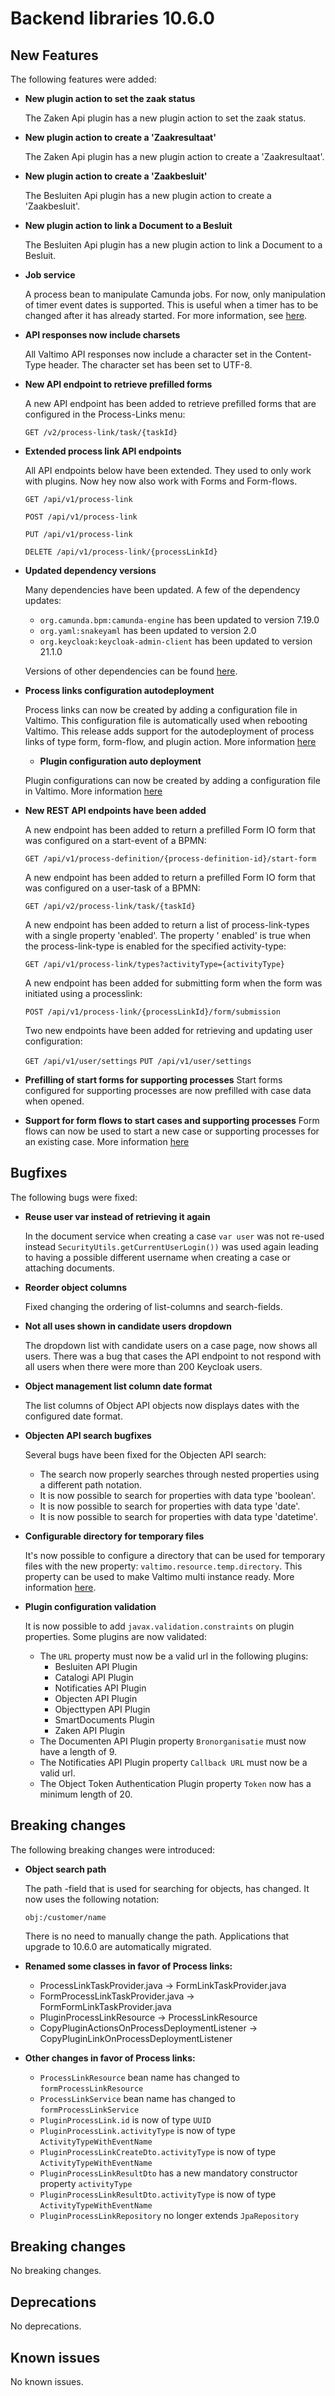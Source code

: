 # Backend libraries 10.6.0

## New Features

The following features were added:

* **New plugin action to set the zaak status**

  The Zaken Api plugin has a new plugin action to set the zaak status.

* **New plugin action to create a 'Zaakresultaat'**

  The Zaken Api plugin has a new plugin action to create a 'Zaakresultaat'.

* **New plugin action to create a 'Zaakbesluit'**

  The Besluiten Api plugin has a new plugin action to create a 'Zaakbesluit'.

* **New plugin action to link a Document to a Besluit**

  The Besluiten Api plugin has a new plugin action to link a Document to a Besluit.

* **Job service**

  A process bean to manipulate Camunda jobs. For now, only manipulation of timer event dates is supported. This is
  useful when a timer has to be changed after it has already started. For more information,
  see [here](/using-valtimo/process/process-beans/job-service.md).

* **API responses now include charsets**

  All Valtimo API responses now include a character set in the Content-Type header. The character set has been set to
  UTF-8.

* **New API endpoint to retrieve prefilled forms**

  A new API endpoint has been added to retrieve prefilled forms that are configured in the Process-Links menu:

  ```GET /v2/process-link/task/{taskId}```

* **Extended process link API endpoints**

  All API endpoints below have been extended. They used to only work with plugins. Now hey now also work with Forms
  and Form-flows.

  ```GET /api/v1/process-link```

  ```POST /api/v1/process-link```

  ```PUT /api/v1/process-link```

  ```DELETE /api/v1/process-link/{processLinkId}```

* **Updated dependency versions**

  Many dependencies have been updated. A few of the dependency updates:
    - `org.camunda.bpm:camunda-engine` has been updated to version 7.19.0
    - `org.yaml:snakeyaml` has been updated to version 2.0
    - `org.keycloak:keycloak-admin-client` has been updated to version 21.1.0

  Versions of other dependencies can be
  found [here](https://github.com/valtimo-platform/valtimo-backend-libraries/blob/10.6.0.RELEASE/gradle.properties).

* **Process links configuration autodeployment**

  Process links can now be created by adding a configuration file in Valtimo. This configuration file is automatically
  used when rebooting Valtimo. This release adds support for the autodeployment of process links of type form,
  form-flow, and plugin action. More
  information [here](/using-valtimo/process-link/create-process-link.md#configuration-by-autodeployment)

  * **Plugin configuration auto deployment**

  Plugin configurations can now be created by adding a configuration file in Valtimo.
  More information [here](/using-valtimo/plugin/configure-plugin.md)

* **New REST API endpoints have been added**

  A new endpoint has been added to return a prefilled Form IO form that was configured on a start-event of a BPMN:

  ```GET /api/v1/process-definition/{process-definition-id}/start-form```

  A new endpoint has been added to return a prefilled Form IO form that was configured on a user-task of a BPMN:

  ```GET /api/v2/process-link/task/{taskId}```

  A new endpoint has been added to return a list of process-link-types with a single property 'enabled'. The property '
  enabled' is true when the process-link-type is enabled for the specified activity-type:

  ```GET /api/v1/process-link/types?activityType={activityType}```

  A new endpoint has been added for submitting form when the form was initiated using a processlink:

  ```POST /api/v1/process-link/{processLinkId}/form/submission```

  Two new endpoints have been added for retrieving and updating user configuration:

  ```GET /api/v1/user/settings```
  ```PUT /api/v1/user/settings```

* **Prefilling of start forms for supporting processes**
  Start forms configured for supporting processes are now prefilled with case data when opened.

* **Support for form flows to start cases and supporting processes** 
  Form flows can now be used to start a new case or supporting processes for an existing case.
  More information [here](/reference/modules/form-flow.md#starting-a-new-case-and-saving-submission-data-to-defined-location)

## Bugfixes

The following bugs were fixed:

* **Reuse user var instead of retrieving it again**

  In the document service when creating a case `var user` was not re-used instead `SecurityUtils.getCurrentUserLogin())`
  was used again leading to having a possible different username when creating a case or attaching documents.

* **Reorder object columns**

  Fixed changing the ordering of list-columns and search-fields.

* **Not all uses shown in candidate users dropdown**

  The dropdown list with candidate users on a case page, now shows all users. There was a bug that cases the API
  endpoint to not respond with all users when there were more than 200 Keycloak users.

* **Object management list column date format**

  The list columns of Object API objects now displays dates with the configured date format.

* **Objecten API search bugfixes**

  Several bugs have been fixed for the Objecten API search:
    - The search now properly searches through nested properties using a different path notation.
    - It is now possible to search for properties with data type 'boolean'.
    - It is now possible to search for properties with data type 'date'.
    - It is now possible to search for properties with data type 'datetime'.

* **Configurable directory for temporary files**

  It's now possible to configure a directory that can be used for temporary files with the new
  property: `valtimo.resource.temp.directory`. This property can be used to make Valtimo multi instance ready. More
  information [here](/extending-valtimo/multi-instance-ready.md).

* **Plugin configuration validation**

  It is now possible to add `javax.validation.constraints` on plugin properties. Some plugins are now validated:
  - The `URL` property must now be a valid url in the following plugins:
    - Besluiten API Plugin
    - Catalogi API Plugin
    - Notificaties API Plugin
    - Objecten API Plugin
    - Objecttypen API Plugin
    - SmartDocuments Plugin
    - Zaken API Plugin
  - The Documenten API Plugin property `Bronorganisatie` must now have a length of 9.
  - The Notificaties API Plugin property `Callback URL` must now be a valid url.
  - The Object Token Authentication Plugin property `Token` now has a minimum length of 20.

## Breaking changes

The following breaking changes were introduced:

* **Object search path**

  The path -field that is used for searching for objects, has changed. It now uses the following notation:

  ```obj:/customer/name```

  There is no need to manually change the path. Applications that upgrade to 10.6.0 are automatically migrated.

* **Renamed some classes in favor of Process links:**
    * ProcessLinkTaskProvider.java → FormLinkTaskProvider.java
    * FormProcessLinkTaskProvider.java → FormFormLinkTaskProvider.java
    * PluginProcessLinkResource → ProcessLinkResource
    * CopyPluginActionsOnProcessDeploymentListener → CopyPluginLinkOnProcessDeploymentListener

* **Other changes in favor of Process links:**
    * `ProcessLinkResource` bean name has changed to `formProcessLinkResource`
    * `ProcessLinkService` bean name has changed to `formProcessLinkService`
    * `PluginProcessLink.id` is now of type `UUID`
    * `PluginProcessLink.activityType` is now of type `ActivityTypeWithEventName`
    * `PluginProcessLinkCreateDto.activityType` is now of type `ActivityTypeWithEventName`
    * `PluginProcessLinkResultDto` has a new mandatory constructor property `activityType`
    * `PluginProcessLinkResultDto.activityType` is now of type `ActivityTypeWithEventName`
    * `PluginProcessLinkRepository` no longer extends `JpaRepository`

## Breaking changes

No breaking changes.

## Deprecations

No deprecations.

## Known issues

No known issues.
